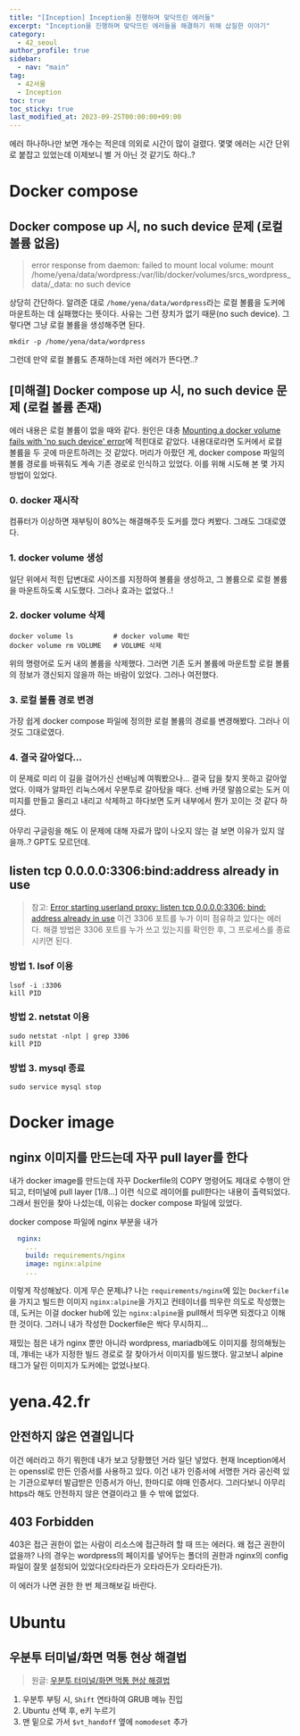```yaml
---
title: "[Inception] Inception을 진행하며 맞닥뜨린 에러들"
excerpt: "Inception을 진행하며 맞닥뜨린 에러들을 해결하기 위해 삽질한 이야기"
category: 
  - 42_seoul
author_profile: true
sidebar:
  - nav: "main" 
tag:
  - 42서울
  - Inception
toc: true
toc_sticky: true
last_modified_at: 2023-09-25T00:00:00+09:00
---
```


에러 하나하나만 보면 개수는 적은데 의외로 시간이 많이 걸렸다. 몇몇 에러는 시간 단위로 붙잡고 있었는데 이제보니 별 거 아닌 것 같기도 하다..?

# Docker compose
## Docker compose up 시, no such device 문제 (로컬 볼륨 없음)
> error response from daemon: failed to mount local volume: mount /home/yena/data/wordpress:/var/lib/docker/volumes/srcs_wordpress_data/_data: no such device

상당히 간단하다. 알려준 대로 `/home/yena/data/wordpress`라는 로컬 볼륨을 도커에 마운트하는 데 실패했다는 뜻이다. 사유는 그런 장치가 없기 때문(no such device). 그렇다면 그냥 로컬 볼륨을 생성해주면 된다.

```
mkdir -p /home/yena/data/wordpress
```

그런데 만약 로컬 볼륨도 존재하는데 저런 에러가 뜬다면..?

## [미해결] Docker compose up 시, no such device 문제 (로컬 볼륨 존재)
에러 내용은 로컬 볼륨이 없을 때와 같다. 원인은 대충 [Mounting a docker volume fails with 'no such device' error](https://serverfault.com/questions/1127151/mounting-a-docker-volume-fails-with-the-no-such-device-error)에 적힌대로 같았다. 내용대로라면 도커에서 로컬 볼륨을 두 곳에 마운트하려는 것 같았다. 머리가 아팠던 게, docker compose 파일의 볼륨 경로를 바꿔줘도 계속 기존 경로로 인식하고 있었다. 이를 위해 시도해 본 몇 가지 방법이 있었다.

### 0. docker 재시작
컴퓨터가 이상하면 재부팅이 80%는 해결해주듯 도커를 껐다 켜봤다. 그래도 그대로였다.

### 1. docker volume 생성
일단 위에서 적힌 답변대로 사이즈를 지정하여 볼륨을 생성하고, 그 볼륨으로 로컬 볼륨을 마운트하도록 시도했다. 그러나 효과는 없었다..!

### 2. docker volume 삭제
```
docker volume ls          # docker volume 확인
docker volume rm VOLUME   # VOLUME 삭제
```
위의 명령어로 도커 내의 볼륨을 삭제했다. 그러면 기존 도커 볼륨에 마운트할 로컬 볼륨의 정보가 갱신되지 않을까 하는 바람이 있었다. 그러나 여전했다.

### 3. 로컬 볼륨 경로 변경
가장 쉽게 docker compose 파일에 정의한 로컬 볼륨의 경로를 변경해봤다. 그러나 이것도 그대로였다.

### 4. 결국 갈아엎다...
이 문제로 미리 이 길을 걸어가신 선배님께 여쭤봤으나... 결국 답을 찾지 못하고 갈아엎었다. 이때가 알파인 리눅스에서 우분투로 갈아탔을 때다. 선배 카뎃 말씀으로는 도커 이미지를 만들고 올리고 내리고 삭제하고 하다보면 도커 내부에서 뭔가 꼬이는 것 같다 하셨다.  

아무리 구글링을 해도 이 문제에 대해 자료가 많이 나오지 않는 걸 보면 이유가 있지 않을까..? GPT도 모르던데.

## listen tcp 0.0.0.0:3306:bind:address already in use
> 참고: [Error starting userland proxy: listen tcp 0.0.0.0:3306: bind: address already in use](https://stackoverflow.com/questions/37896369/error-starting-userland-proxy-listen-tcp-0-0-0-03306-bind-address-already-in)
이건 3306 포트를 누가 이미 점유하고 있다는 에러다. 해결 방법은 3306 포트를 누가 쓰고 있는지를 확인한 후, 그 프로세스를 종료시키면 된다.

### 방법 1. lsof 이용
```
lsof -i :3306
kill PID
```

### 방법 2. netstat 이용
```
sudo netstat -nlpt | grep 3306
kill PID
```

### 방법 3. mysql 종료
```
sudo service mysql stop
```

# Docker image
## nginx 이미지를 만드는데 자꾸 pull layer를 한다
내가 docker image를 만드는데 자꾸 Dockerfile의 COPY 명령어도 제대로 수행이 안 되고, 터미널에 pull layer [1/8...] 이런 식으로 레이어를 pull한다는 내용이 출력되었다. 그래서 원인을 찾아 나섰는데, 이유는 docker compose 파일에 있었다.

docker compose 파일에 nginx 부분을 내가

```yml
  nginx:
    ...
    build: requirements/nginx
    image: nginx:alpine
    ...
```

이렇게 작성해놨다. 이게 무슨 문제냐? 나는 `requirements/nginx`에 있는 `Dockerfile`을 가지고 빌드한 이미지 `nginx:alpine`을 가지고 컨테이너를 띄우란 의도로 작성했는데, 도커는 이걸 docker hub에 있는 `nginx:alpine`을 pull해서 띄우면 되겠다고 이해한 것이다. 그러니 내가 작성한 Dockerfile은 싹다 무시하지...

재밌는 점은 내가 nginx 뿐만 아니라 wordpress, mariadb에도 이미지를 정의해뒀는데, 걔네는 내가 지정한 빌드 경로로 잘 찾아가서 이미지를 빌드했다. 알고보니 alpine 태그가 달린 이미지가 도커에는 없었나보다.

# yena.42.fr
## 안전하지 않은 연결입니다
이건 에러라고 하기 뭐한데 내가 보고 당황했던 거라 일단 넣었다. 현재 Inception에서는 openssl로 만든 인증서를 사용하고 있다. 이건 내가 인증서에 서명한 거라 공신력 있는 기관으로부터 발급받은 인증서가 아닌, 한마디로 야매 인증서다. 그러다보니 아무리 https라 해도 안전하지 않은 연결이라고 뜰 수 밖에 없었다.

## 403 Forbidden
403은 접근 권한이 없는 사람이 리소스에 접근하려 할 때 뜨는 에러다. 왜 접근 권한이 없을까? 나의 경우는 wordpress의 페이지를 넣어두는 폴더의 권한과 nginx의 config 파일이 잘못 설정되어 있었다(오타라든가 오타라든가 오타라든가).

이 에러가 나면 권한 한 번 체크해보길 바란다.

# Ubuntu
## 우분투 터미널/화면 먹통 현상 해결법
> 원글: [우분투 터미널/화면 먹통 현상 해결법](https://inpa.tistory.com/entry/LINUX-%F0%9F%93%9A-%EC%9A%B0%EB%B6%84%ED%88%AC-%ED%84%B0%EB%AF%B8%EB%84%90%ED%99%94%EB%A9%B4-%EB%A8%B9%ED%86%B5-%ED%98%84%EC%83%81-%ED%95%B4%EA%B2%B0-%EC%A0%95%EB%A6%AC)

1. 우분투 부팅 시, `Shift` 연타하여 GRUB 메뉴 진입
2. Ubuntu 선택 후, e키 누르기
3. 맨 밑으로 가서 `$vt_handoff` 옆에 `nomodeset` 추가
